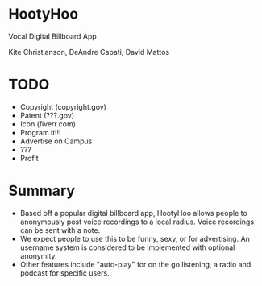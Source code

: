 # HootyHoo
Vocal Digital Billboard App


Kite Christianson, DeAndre Capati, David Mattos

# TODO
 - Copyright (copyright.gov)
 - Patent (???.gov)
 - Icon (fiverr.com)
 - Program it!!!
 - Advertise on Campus
 - ???
 - Profit
 
# Summary
 - Based off a popular digital billboard app, HootyHoo allows people to anonymously post voice recordings to a local radius. Voice recordings can be sent with a note. 
 - We expect people to use this to be funny, sexy, or for advertising. An username system is considered to be implemented with optional anonymity. 
 - Other features include "auto-play" for on the go listening, a radio and podcast for specific users. 

